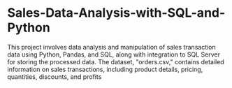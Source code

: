# Sales-Data-Analysis-with-SQL-and-Python
This project involves data analysis and manipulation of sales transaction data using Python, Pandas, and SQL, along with integration to SQL Server for storing the processed data. The dataset, "orders.csv," contains detailed information on sales transactions, including product details, pricing, quantities, discounts, and profits
